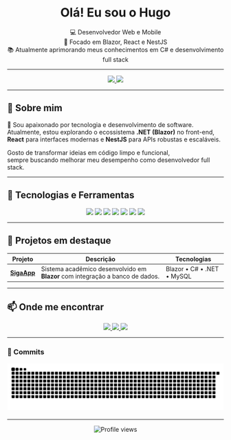 <h1 align="center">Olá! Eu sou o Hugo</h1>

<p align="center">
  💻 Desenvolvedor Web e Mobile <br>
  🚀 Focado em Blazor, React e NestJS <br>
  📚 Atualmente aprimorando meus conhecimentos em C# e desenvolvimento full stack <br>
</p>

---

<div align="center">
  <a href="https://github.com/hugh514">
    <img height="180em" src="https://github-readme-stats.vercel.app/api?username=hugh514&show_icons=true&theme=dracula&include_all_commits=true&count_private=true" />
    <img height="180em" src="https://github-readme-stats.vercel.app/api/top-langs/?username=hugh514&layout=compact&langs_count=7&theme=dracula" />
  </a>
</div>

---

## 🧠 Sobre mim

🎯 Sou apaixonado por tecnologia e desenvolvimento de software.  
Atualmente, estou explorando o ecossistema **.NET (Blazor)** no front-end,  
**React** para interfaces modernas e **NestJS** para APIs robustas e escaláveis.  

Gosto de transformar ideias em código limpo e funcional,  
sempre buscando melhorar meu desempenho como desenvolvedor full stack.  

---

## 🧩 Tecnologias e Ferramentas

<p align="center">
  <img src="https://img.shields.io/badge/Blazor-512BD4?style=for-the-badge&logo=blazor&logoColor=white"/>
  <img src="https://img.shields.io/badge/React-61DAFB?style=for-the-badge&logo=react&logoColor=black"/>
  <img src="https://img.shields.io/badge/C%23-239120?style=for-the-badge&logo=dotnet&logoColor=white"/>
  <img src="https://img.shields.io/badge/HTML5-E34F26?style=for-the-badge&logo=html5&logoColor=white"/>
  <img src="https://img.shields.io/badge/CSS3-1572B6?style=for-the-badge&logo=css3&logoColor=white"/>
  <img src="https://img.shields.io/badge/Git-F05032?style=for-the-badge&logo=git&logoColor=white"/>
  <img src="https://img.shields.io/badge/VSCode-0078D4?style=for-the-badge&logo=visual-studio-code&logoColor=white"/>
</p>

---

## 🌟 Projetos em destaque

| Projeto | Descrição | Tecnologias |
|----------|------------|-------------|
| [**SigaApp**](https://github.com/hugh514/siga-app-blazor) | Sistema acadêmico desenvolvido em **Blazor** com integração a banco de dados. | Blazor • C# • .NET • MySQL |

---

## 📫 Onde me encontrar

<p align="center">
  <a href="https://github.com/hugh514" target="_blank">
    <img src="https://img.shields.io/badge/GitHub-100000?style=for-the-badge&logo=github&logoColor=white"/>
  </a>
  <a href="https://www.instagram.com/hugh_514" target="_blank">
    <img src="https://img.shields.io/badge/Instagram-E4405F?style=for-the-badge&logo=instagram&logoColor=white"/>
  </a>
  <a href="https://www.linkedin.com/in/hugo-santos-dev/" target="_blank">
    <img src="https://img.shields.io/badge/LinkedIn-0A66C2?style=for-the-badge&logo=linkedin&logoColor=white"/>
  </a>
</p>

---

### 🐍 Commits <p align="center"> <picture> <source media="(prefers-color-scheme: dark)" srcset="https://raw.githubusercontent.com/hugh514/hugh514/output/github-contribution-grid-snake.svg" /> <source media="(prefers-color-scheme: light)" srcset="https://raw.githubusercontent.com/hugh514/hugh514/output/github-contribution-grid-snake.svg" /> <img alt="Snake animation" src="https://raw.githubusercontent.com/hugh514/hugh514/output/github-contribution-grid-snake.svg" /> </picture> </p>

---

<p align="center">
  <img src="https://komarev.com/ghpvc/?username=hugh514&color=blueviolet&style=for-the-badge" alt="Profile views"/>
</p>
